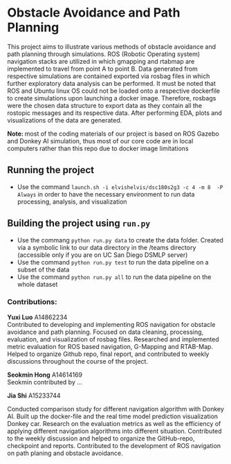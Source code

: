 # Obstacle Avoidance and Path Planning

This project aims to illustrate various methods of obstacle avoidance and path planning through simulations. ROS (Robotic Operating system) navigation stacks are utilized in which gmapping and rtabmap are implemented to travel from point A to point B. Data generated from respective simulations are contained exported via rosbag files in which further exploratory data analysis can be performed. It must be noted that ROS and Ubuntu linux OS could not be loaded onto a respective dockerfile to create simulations upon launching a docker image. Therefore, rosbags were the chosen data structure to export data as they contain all the rostopic messages and its respective data. After performing EDA, plots and visualizations of the data are generated.

<b>Note: </b> most of the coding materials of our project is based on ROS Gazebo and Donkey AI simulation, thus most of our core code are in local computers rather than this repo due to docker image limitations

## Running the project
* Use the command `launch.sh -i elvishelvis/dsc180s2g3 -c 4 -m 8  -P Always` in order to have the necessary environment to run data processing, analysis, and visualization

## Building the project using `run.py`
* Use the commang `python run.py data` to create the data folder. Created via a symbolic link to our data directory in the /teams directory (accessible only if you are on UC San Diego DSMLP server)
* Use the command `python run.py test` to run the data pipeline on a subset of the data
* Use the command `python run.py all` to run the data pipeline on the whole dataset

### Contributions:
<b>Yuxi Luo</b> A14862234 <br />
Contributed to developing and implementing ROS navigation for obstacle avoidance and path planning. Focused on data cleaning, processing, evaluation, and visualization of rosbag files. Researched and implemented metric evaluation for ROS based navigation, G-Mapping and RTAB-Map. Helped to organize Github repo, final report, and contributed to weekly discussions throughout the course of the project.

<b>Seokmin Hong</b> A14614169 <br />
Seokmin contributed by ...

<b>Jia Shi</b> A15233744 <br />

Conducted comparison study for different navigation algorithm with Donkey AI. Built up the docker-file and the real time model prediction visualization Donkey car. Research on the evaluation metrics as well as the efficiency of applying different navigation algorithms into different situation. Contributed to the weekly discussion and helped to organize the GitHub-repo, checkpoint and reports. Contributed to the development of ROS navigation on path planing and obstacle avoidance. 
